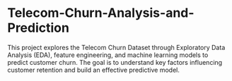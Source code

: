 # Telecom-Churn-Analysis-and-Prediction
This project explores the Telecom Churn Dataset through Exploratory Data Analysis (EDA), feature engineering, and machine learning models to predict customer churn. The goal is to understand key factors influencing customer retention and build an effective predictive model.
